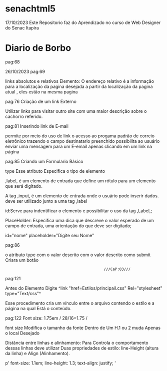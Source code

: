 # senachtml5

17/10/2023 Este Repositorio faz do Aprendizado no curso de Web Designer do Senac Itapira
# Diario de Borbo
pag:68

26/10/2023
pag:69

links absolutos e relativos 
Elemento: <!-- Elemento<a> -->
O endereço relativo é a informação para a localização da pagina desejada a partir da localização da pagina atual , eles estão na mesma pagina

pag:76 
Criação de um link Externo 
<!-- <a href="https://pt.wikipedia.org/wiki/Lhasa_apso" target="_blank">Tenha mais informações</a> -->
Utilizar links para visitar outro site com uma maior descrição sobre o cachorro referido.

pag:81 
Inserindo link de E-mail 
<!-- <a href="emailto:atendimento@meuamigocaopetshop.com">atendimento@meuamigocaopetshop.com</a>- (0xx) 88888-8888 -->
permite por meio do uso de link o acesso ao progama padrão de correio eletrônico trazendo o campo destinatario preenchido possibilita ao usuário enviar uma mensagem para um E-email apenas clicando em um link na página 

pag:85
Criando um Formulario Básico 
<!-- <form>

<p><label for="Nome:">Nome</label> <input type="text" name="nome"></p>

</form> -->

type Esse atributo Especifica o tipo de elemento

,label, é um elemento de entrada que define um rótulo para um elemento que será digitado.

A tag ,input, é um elemento de entrada onde o usuário pode inserir dados. deve ser utilizado junto a uma tag ,label

id:Serve para indentificar o elemento e possibilitar o uso da tag ,Label,;

PlaceHolder: Especifica uma dica que descreve o valor esperado de um campo de entrada, uma orientação do que deve ser digitado;

id="nome" placeholder="Digite seu Nome"

pag:86
<!-- <input type="submit" value="Enviar"> -->

o atributo type com o valor descrito com o valor descrito como submit Criara um botão
                                                 
                                                ///CaP:03///
pag:121 

 Antes do Elemento <!-- </head> -->
Digite ^link "href=Estilos/principail.css"  Rel="stylesheet" type="Text/css"^

Esse procedimento cria um vínculo entre o arquivo contendo o estilo e a página na qual Está o conteúdo.

pag:122 
Font size: 1.75em / 28/16=1.75 /

font size Modifica o tamanho da fonte Dentro de Um H.1 ou 2 muda Apenas o local Desejado 

Distância entre linhas e alinhamento: Para Controla o comportamento dessas linhas deve utilizar Duas propriedades de estilo: line-Height (altura da linha) e Align (Alinhamento).

p' 
 font-size: 1.1em;
 line-height: 1.3;
 text-align: justify;
 '